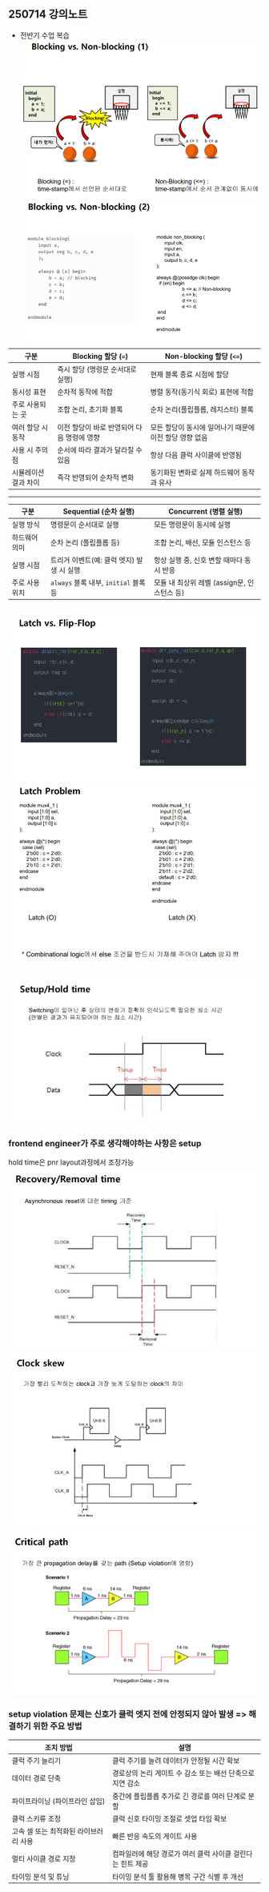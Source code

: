 ## 250714 강의노트
* 전반기 수업 복습
![images_mnist_모델](/images/250714_verilog1.png)
![images_mnist_모델](/images/250714_verilog2.png)


| 구분               | Blocking 할당 (`=`)                    | Non-blocking 할당 (`<=`)                |
|--------------------|--------------------------------------|----------------------------------------|
| 실행 시점          | 즉시 할당 (명령문 순서대로 실행)      | 현재 블록 종료 시점에 할당             |
| 동시성 표현        | 순차적 동작에 적합                    | 병렬 동작(동기식 회로) 표현에 적합     |
| 주로 사용되는 곳   | 조합 논리, 초기화 블록                | 순차 논리(플립플롭, 레지스터) 블록     |
| 여러 할당 시 동작  | 이전 할당이 바로 반영되어 다음 명령에 영향 | 모든 할당이 동시에 일어나기 때문에 이전 할당 영향 없음 |
| 사용 시 주의점     | 순서에 따라 결과가 달라질 수 있음    | 항상 다음 클럭 사이클에 반영됨          |
| 시뮬레이션 결과 차이| 즉각 반영되어 순차적 변화             | 동기화된 변화로 실제 하드웨어 동작과 유사 |

------------------------------------
| 구분          | Sequential (순차 실행)                          | Concurrent (병렬 실행)                       |
|---------------|------------------------------------------------|---------------------------------------------|
| 실행 방식     | 명령문이 순서대로 실행                          | 모든 명령문이 동시에 실행                     |
| 하드웨어 의미| 순차 논리 (플립플롭 등)                         | 조합 논리, 배선, 모듈 인스턴스 등             |
| 실행 시점   | 트리거 이벤트(예: 클럭 엣지) 발생 시 실행        | 항상 실행 중, 신호 변할 때마다 동시 반응       |
| 주로 사용 위치| `always` 블록 내부, `initial` 블록 등          | 모듈 내 최상위 레벨 (assign문, 인스턴스 등)  |


![images_mnist_모델](/images/250714_verilog3.png)
![images_mnist_모델](/images/250714_verilog4.png)
-------------------------------------------
![images_mnist_모델](/images/250714_synthesis1.png)
### frontend engineer가 주로 생각해야하는 사항은 setup
hold time은 pnr layout과정에서 조정가능
![images_mnist_모델](/images/250714_synthesis4.png)
![images_mnist_모델](/images/250714_synthesis2.png)
![images_mnist_모델](/images/250714_synthesis3.png)
### setup violation 문제는 신호가 클럭 엣지 전에 안정되지 않아 발생 => 해결하기 위한 주요 방법
| 조치 방법                     | 설명                                                         |
|------------------------------|--------------------------------------------------------------|
| 클럭 주기 늘리기              | 클럭 주기를 늘려 데이터가 안정될 시간 확보                   |
| 데이터 경로 단축              | 경로상의 논리 게이트 수 감소 또는 배선 단축으로 지연 감소    |
| 파이프라이닝 (파이프라인 삽입) | 중간에 플립플롭 추가로 긴 경로를 여러 단계로 분할             |
| 클럭 스키류 조정              | 클럭 신호 타이밍 조절로 셋업 타임 확보                       |
| 고속 셀 또는 최적화된 라이브러리 사용 | 빠른 반응 속도의 게이트 사용                                   |
| 멀티 사이클 경로 지정         | 컴파일러에 해당 경로가 여러 클럭 사이클 걸린다는 힌트 제공  |
| 타이밍 분석 및 튜닝           | 타이밍 분석 툴 활용해 병목 구간 식별 후 개선                  |
